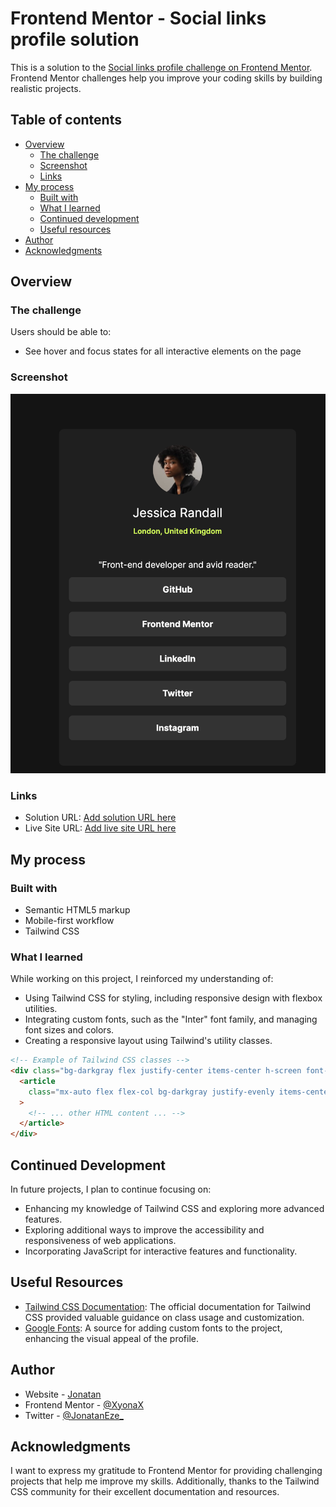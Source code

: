 # Frontend Mentor - Social links profile solution

This is a solution to the [Social links profile challenge on Frontend Mentor](https://www.frontendmentor.io/challenges/social-links-profile-UG32l9m6dQ). Frontend Mentor challenges help you improve your coding skills by building realistic projects.

## Table of contents

- [Overview](#overview)
  - [The challenge](#the-challenge)
  - [Screenshot](#screenshot)
  - [Links](#links)
- [My process](#my-process)
  - [Built with](#built-with)
  - [What I learned](#what-i-learned)
  - [Continued development](#continued-development)
  - [Useful resources](#useful-resources)
- [Author](#author)
- [Acknowledgments](#acknowledgments)

## Overview

### The challenge

Users should be able to:

- See hover and focus states for all interactive elements on the page

### Screenshot

![Screenshot](./assets/images/Screenshot.png)

### Links

- Solution URL: [Add solution URL here](https://www.frontendmentor.io/solutions/frontend-mentor-social-links-profile-solution-zigMIJQz0G)
- Live Site URL: [Add live site URL here](https://frontend-mentor-social-links-profile-solution-ten.vercel.app/)

## My process

### Built with

- Semantic HTML5 markup
- Mobile-first workflow
- Tailwind CSS

### What I learned

While working on this project, I reinforced my understanding of:

- Using Tailwind CSS for styling, including responsive design with flexbox utilities.
- Integrating custom fonts, such as the "Inter" font family, and managing font sizes and colors.
- Creating a responsive layout using Tailwind's utility classes.

```html
<!-- Example of Tailwind CSS classes -->
<div class="bg-darkgray flex justify-center items-center h-screen font-inter">
  <article
    class="mx-auto flex flex-col bg-darkgray justify-evenly items-center w-96 h-4/5 p-4 rounded-lg "
  >
    <!-- ... other HTML content ... -->
  </article>
</div>
```

## Continued Development

In future projects, I plan to continue focusing on:

- Enhancing my knowledge of Tailwind CSS and exploring more advanced features.
- Exploring additional ways to improve the accessibility and responsiveness of web applications.
- Incorporating JavaScript for interactive features and functionality.

## Useful Resources

- [Tailwind CSS Documentation](https://tailwindcss.com/docs): The official documentation for Tailwind CSS provided valuable guidance on class usage and customization.
- [Google Fonts](https://fonts.google.com/): A source for adding custom fonts to the project, enhancing the visual appeal of the profile.

## Author

- Website - [Jonatan](https://xyonax.github.io/PortfolioV1/)
- Frontend Mentor - [@XyonaX](https://www.frontendmentor.io/profile/XyonaX)
- Twitter - [@JonatanEze\_](https://www.twitter.com/JonatanEze_)

## Acknowledgments

I want to express my gratitude to Frontend Mentor for providing challenging projects that help me improve my skills. Additionally, thanks to the Tailwind CSS community for their excellent documentation and resources.
